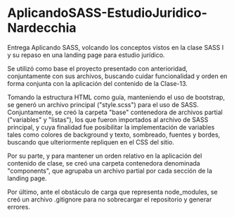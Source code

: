 # AplicandoSASS-EstudioJuridico-Nardecchia
Entrega Aplicando SASS, volcando los conceptos vistos en la clase SASS I y su repaso en una landing page para estudio jurídico.

Se utilizó como base el proyecto presentado con anterioridad, conjuntamente con sus archivos, buscando cuidar funcionalidad y orden en forma conjunta con la aplicación 
del contenido de la Clase-13. 

Tomando la estructura HTML como guía, manteniendo el uso de bootstrap, se generó un archivo principal ("style.scss") para el uso de SASS. Conjuntamente, se creó la carpeta "base"
contenedora de archivos partial ("variables" y "listas"), los que fueron importados al archivo de SASS principal, y cuya finalidad fue posibilitar la implementación de variables 
tales como colores de background y texto, sombreado, fuentes y bordes, buscando que ulteriormente repliquen en el CSS del sitio.

Por su parte, y para mantener un orden relativo en la aplicación del contenido de clase, se creó una carpeta contenedora denominada "components", que agrupaba un archivo partial 
por cada sección de la landing page.

Por último, ante el obstáculo de carga que representa node_modules, se creó un archivo .gitignore para no sobrecargar el repositorio y generar errores.


